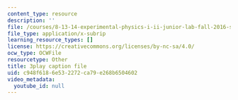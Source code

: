 ```yaml
---
content_type: resource
description: ''
file: /courses/8-13-14-experimental-physics-i-ii-junior-lab-fall-2016-spring-2017/c948f6186e532272ca79e268b6504602_N1PimixqqXQ.srt
file_type: application/x-subrip
learning_resource_types: []
license: https://creativecommons.org/licenses/by-nc-sa/4.0/
ocw_type: OCWFile
resourcetype: Other
title: 3play caption file
uid: c948f618-6e53-2272-ca79-e268b6504602
video_metadata:
  youtube_id: null
---
```

